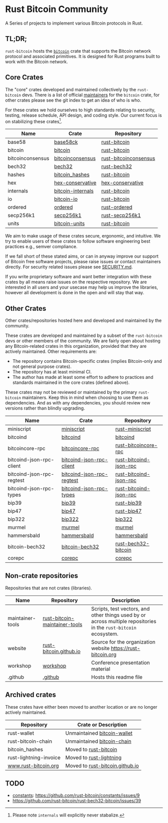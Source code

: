 # Rust Bitcoin Community

A Series of projects to implement various Bitcoin protocols in Rust.

## TL;DR;

`rust-bitcoin` hosts the [`bitcoin`](https://crates.io/crates/bitcoin) crate that supports the
Bitcoin network protocol and associated primitives. It is designed for Rust programs built to work
with the Bitcoin network.

## Core Crates

The "core" crates developed and maintained collectively by the `rust-bitcoin` devs. There is a list
of official [maintainers](https://github.com/rust-bitcoin/rust-bitcoin/blob/master/CONTRIBUTING.md#repository-maintainers)
for the `bitcoin` crate, for other crates please see the git index to get an idea of who is who.

For these crates we hold ourselves to high standards relating to security, testing, release
schedule, API design, and coding style. Our current focus is on stabilizing these crates[^0].

Name | Crate | Repository
---|---|---
base58 | [base58ck](https://crates.io/crates/base58ck) | [rust-bitcoin](https://github.com/rust-bitcoin/rust-bitcoin)
bitcoin | [bitcoin](https://crates.io/crates/bitcoin) | [rust-bitcoin](https://github.com/rust-bitcoin/rust-bitcoin)
bitcoinconsensus | [bitcoinconsensus](https://crates.io/crates/bitcoinconsensus) | [rust-bitcoinconsensus](https://github.com/rust-bitcoin/rust-bitcoinconsensus)
bech32 | [bech32](https://crates.io/crates/bech32) | [rust-bech32](https://github.com/rust-bitcoin/rust-bech32)
hashes | [bitcoin_hashes](https://crates.io/crates/bitcoin_hashes) | [rust-bitcoin](https://github.com/rust-bitcoin/rust-bitcoin)
hex | [hex-conservative](https://crates.io/crates/hex-conservative) | [hex-conservative](https://github.com/rust-bitcoin/hex-conservative)
internals | [bitcoin-internals](https://crates.io/crates/bitcoin-internals) | [rust-bitcoin](https://github.com/rust-bitcoin/rust-bitcoin)
io | [bitcoin-io](https://crates.io/crates/bitcoin-io) | [rust-bitcoin](https://github.com/rust-bitcoin/rust-bitcoin)
ordered | [ordered](https://crates.io/crates/ordered) | [rust-ordered](https://github.com/rust-bitcoin/rust-ordered)
secp256k1 | [secp256k1](https://crates.io/crates/secp256k1) | [rust-secp256k1](https://github.com/rust-bitcoin/rust-secp256k1)
units | [bitcoin-units](https://crates.io/crates/bitcoin-units) | [rust-bitcoin](https://github.com/rust-bitcoin/rust-bitcoin)

We aim to make usage of these crates secure, ergonomic, and intuitive. We try to enable users of
these crates to follow software engineering best practices e.g., semver compliance.

If we fall short of these stated aims, or can in anyway improve our support of Bitcoin free software
projects, please raise issues or contact maintainers directly. For security related issues please
see [SECURITY.md](https://github.com/rust-bitcoin/rust-bitcoin/blob/master/SECURITY.md).

If you write proprietary software and want better integration with these crates by all means raise
issues on the respective repository. We are interested in all users and your usecase may help us
improve the libraries, however all development is done in the open and will stay that way.

[^0]: Please note `internals` will explicitly never stabalize.

## Other Crates

Other crates/repositories hosted here and developed and maintained by the community.

These crates are developed and maintained by a subset of the `rust-bitcoin` devs or other members of
the community. We are fairly open about hosting any Bitcoin-related crates in this organization, provided
that they are actively maintained. Other requirements are:

- The repository contains Bitcoin-specific crates (implies Bitcoin-only and not general purpose crates).
- The repository has at least minimal CI.
- The author has made at least some effort to adhere to practices and standards maintained in the
  core crates (defined above).

These crates may not be reviewed or maintained by the primary `rust-bitcoin` maintainers. Keep this in
mind when choosing to use them as dependencies. And as with any dependencies, you should review new
versions rather than blindly upgrading.

Name | Crate | Repository
---|---|---
miniscript | [miniscript](https://crates.io/crates/miniscript) | [rust-miniscript](https://github.com/rust-bitcoin/rust-miniscript)
bitcoind | [bitcoind](https://crates.io/crates/bitcoind) | [bitcoind](https://github.com/rust-bitcoin/bitcoind)
bitcoincore-rpc | [bitcoincore-rpc](https://crates.io/crates/bitcoincore-rpc) | [rust-bitcoincore-rpc](https://github.com/rust-bitcoin/rust-bitcoincore-rpc)
bitcoind-json-rpc-client | [bitcoind-json-rpc-client](https://crates.io/crates/bitcoind-json-rpc-client) | [rust-bitcoind-json-rpc](https://github.com/rust-bitcoin/rust-bitcoind-json-rpc)
bitcoind-json-rpc-regtest | [bitcoind-json-rpc-regtest](https://crates.io/crates/bitcoind-json-rpc-regtest) | [rust-bitcoind-json-rpc](https://github.com/rust-bitcoin/rust-bitcoind-json-rpc)
bitcoind-json-rpc-types | [bitcoind-json-rpc-types](https://crates.io/crates/bitcoind-json-rpc-types) | [rust-bitcoind-json-rpc](https://github.com/rust-bitcoin/rust-bitcoind-json-rpc)
bip39 | [bip39](https://crates.io/crates/bip39) | [rust-bip39](https://github.com/rust-bitcoin/rust-bip39)
bip47 | [bip47](https://crates.io/crates/bip47) | [rust-bip47](https://github.com/rust-bitcoin/rust-bip47)
bip322 | [bip322](https://crates.io/crates/bip322) | [bip322](https://github.com/rust-bitcoin/bip322)
murmel | [murmel](https://crates.io/crates/murmel) | [murmel](https://github.com/rust-bitcoin/murmel)
hammersbald | [hammersbald](https://crates.io/crates/hammersbald) | [hammersbald](https://github.com/rust-bitcoin/hammersbald)
bitcoin-bech32 | [bitcoin-bech32](https://crates.io/crates/bitcoin-bech32) | [rust-bech32-bitcoin](https://github.com/rust-bitcoin/rust-bech32-bitcoin)
corepc | [corepc](https://crates.io/crates/corepc-node) | [corepc](https://github.com/rust-bitcoin/corepc)

## Non-crate repositories

Repositories that are not crates (libraries).

Name | Repository | Description
---|---|---
maintainer-tools | [rust-bitcoin-maintainer-tools](https://github.com/rust-bitcoin/rust-bitcoin-maintainer-tools) | Scripts, test vectors, and other things used by or across multiple repositories in the `rust-bitcoin` ecosystem.
website | [rust-bitcoin.github.io](https://github.com/rust-bitcoin/rust-bitcoin.github.io) | Source for the organization website https://rust-bitcoin.org
workshop | [workshop](https://github.com/rust-bitcoin/) | Conference presentation material
.github | [.github](https://github.com/rust-bitcoin/) | Hosts this readme file

## Archived crates

These crates have either been moved to another location or are no longer actively maintained.

Repository | Crate or Description
---|---
rust-wallet | Unmaintained [bitcoin-wallet](https://crates.io/crates/bitcoin-wallet)
rust-bitcoin-chain | Unmaintained [bitcoin-chain](https://github.com/rust-bitcoin/rust-bitcoin-chain)
bitcoin_hashes | Moved to [rust-bitcoin](https://github.com/rust-bitcoin/rust-bitcoin/tree/master/hashes)
rust-lightning-invoice | Moved to [rust-lightning](https://github.com/lightningdevkit/rust-lightning/tree/main/lightning-invoice)
www.rust-bitcoin.org | Moved to [rust-bitcoin.github.io](https://github.com/rust-bitcoin/rust-bitcoin.github.io)

## TODO

- [constants](https://github.com/rust-bitcoin/constants): https://github.com/rust-bitcoin/constants/issues/9
- https://github.com/rust-bitcoin/rust-bech32-bitcoin/issues/39
